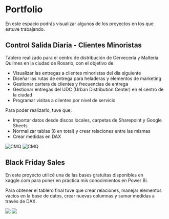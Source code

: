 # Portfolio

En este espacio podrás visualizar algunos de los proyectos en los que estuve trabajando.

## Control Salida Diaria - Clientes Minoristas
Tablero realizado para el centro de distribución de Cervecería y Maltería Quilmes en la ciudad de Rosario, con el objetivo de:
- Visualizar las entregas a clientes minoristas del día siguiente
- Diseñar las rutas de entrega para heladeras y elementos de marketing
- Gestionar cartera de clientes y frecuencias de entrega
- Gestionar entregas del UDC (Urban Distribution Center) en el centro de la ciudad
- Programar visitas a clientes por nivel de servicio

Para poder realizarlo, tuve que:
- Importar datos desde discos locales, carpetas de Sharepoint y Google Sheets
- Normalizar tablas (8 en total) y crear relaciones entre las mismas
- Crear medidas en DAX



![CMQ](https://github.com/NicolasMlicotta/data/blob/main/CMQ.png)
![CMQ](https://github.com/NicolasMlicotta/data/blob/main/CMQ%20Relationships.png)


##  Black Friday Sales
En este proyecto utilicé una de las bases gratuitas disponibles en kaggle.com para poner en práctica mis conocimientos en Power Bi.

Para obtener el tablero final tuve que crear relaciones, manejar elementos vacíos en la base de datos, crear nuevas columnas y sumar medidas a través de DAX.

![](https://github.com/NicolasMlicotta/data/blob/main/BlackFridaySales.png)
![](https://github.com/NicolasMlicotta/data/blob/main/Black%20Friday%20Relationships.png)
